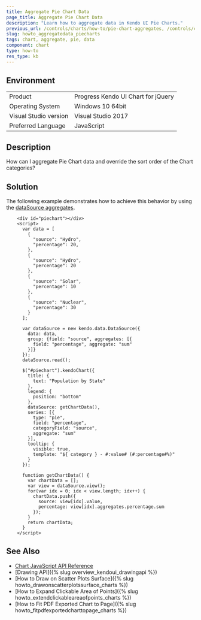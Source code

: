 ```yaml
---
title: Aggregate Pie Chart Data
page_title: Aggregate Pie Chart Data
description: "Learn how to aggregate data in Kendo UI Pie Charts."
previous_url: /controls/charts/how-to/pie-chart-aggregates, /controls/charts/how-to/various/pie-chart-aggregates
slug: howto_aggregatedata_piecharts
tags: chart, aggregate, pie, data
component: chart
type: how-to
res_type: kb
---
```


## Environment

<table>
 <tr>
  <td>Product</td>
  <td>Progress Kendo UI Chart for jQuery</td>
 </tr>
 <tr>
  <td>Operating System</td>
  <td>Windows 10 64bit</td>
 </tr>
 <tr>
  <td>Visual Studio version</td>
  <td>Visual Studio 2017</td>
 </tr>
 <tr>
  <td>Preferred Language</td>
  <td>JavaScript</td>
 </tr>
</table>

## Description

How can I aggregate Pie Chart data and override the sort order of the Chart categories?

## Solution

The following example demonstrates how to achieve this behavior by using the [dataSource aggregates](/api/javascript/data/datasource/configuration/aggregate).

```dojo
    <div id="piechart"></div>
    <script>
      var data = [
        {
          "source": "Hydro",
          "percentage": 20,
        },
        {
          "source": "Hydro",
          "percentage": 20
        },
        {
          "source": "Solar",
          "percentage": 10
        },
        {
          "source": "Nuclear",
          "percentage": 30
        }
      ];

      var dataSource = new kendo.data.DataSource({
        data: data,
        group: {field: "source", aggregates: [{
          field: "percentage", aggregate: "sum"
        }]}
      });
      dataSource.read();

      $("#piechart").kendoChart({
        title: {
          text: "Population by State"
        },
        legend: {
          position: "bottom"
        },
        dataSource: getChartData(),
        series: [{
          type: "pie",
          field: "percentage",
          categoryField: "source",
          aggregate: "sum"
        }],
        tooltip: {
          visible: true,
          template: "${ category } - #:value# (#:percentage#%)"
        }
      });

      function getChartData() {
        var chartData = [];
        var view = dataSource.view();
        for(var idx = 0; idx < view.length; idx++) {
          chartData.push({
            source: view[idx].value,
            percentage: view[idx].aggregates.percentage.sum
          });
        }
        return chartData;
      }
    </script>
```

## See Also

* [Chart JavaScript API Reference](/api/javascript/dataviz/ui/chart)
* [Drawing API]({% slug overview_kendoui_drawingapi %})
* [How to Draw on Scatter Plots Surface]({% slug howto_drawonscatterplotssurface_charts %})
* [How to Expand Clickable Area of Points]({% slug howto_extendclickableareaofpoints_charts %})
* [How to Fit PDF Exported Chart to Page]({% slug howto_fitpdfexportedcharttopage_charts %})
